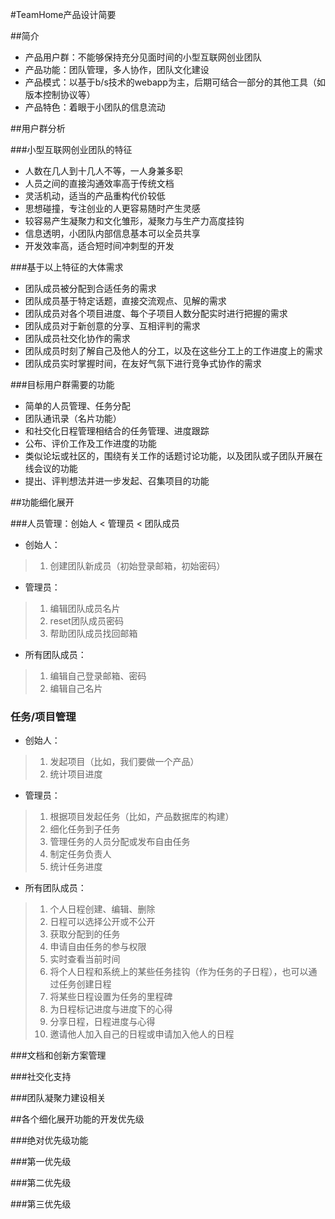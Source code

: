 #TeamHome产品设计简要

##简介
- 产品用户群：不能够保持充分见面时间的小型互联网创业团队
- 产品功能：团队管理，多人协作，团队文化建设
- 产品模式：以基于b/s技术的webapp为主，后期可结合一部分的其他工具（如版本控制协议等）
- 产品特色：着眼于小团队的信息流动

##用户群分析

###小型互联网创业团队的特征
- 人数在几人到十几人不等，一人身兼多职
- 人员之间的直接沟通效率高于传统文档
- 灵活机动，适当的产品重构代价较低
- 思想碰撞，专注创业的人更容易随时产生灵感
- 较容易产生凝聚力和文化雏形，凝聚力与生产力高度挂钩
- 信息透明，小团队内部信息基本可以全员共享
- 开发效率高，适合短时间冲刺型的开发

###基于以上特征的大体需求
- 团队成员被分配到合适任务的需求
- 团队成员基于特定话题，直接交流观点、见解的需求
- 团队成员对各个项目进度、每个子项目人数分配实时进行把握的需求
- 团队成员对于新创意的分享、互相评判的需求
- 团队成员社交化协作的需求
- 团队成员时刻了解自己及他人的分工，以及在这些分工上的工作进度上的需求
- 团队成员实时掌握时间，在友好气氛下进行竞争式协作的需求

###目标用户群需要的功能
- 简单的人员管理、任务分配
- 团队通讯录（名片功能）
- 和社交化日程管理相结合的任务管理、进度跟踪
- 公布、评价工作及工作进度的功能
- 类似论坛或社区的，围绕有关工作的话题讨论功能，以及团队或子团队开展在线会议的功能
- 提出、评判想法并进一步发起、召集项目的功能

##功能细化展开

###人员管理：创始人 < 管理员 < 团队成员
- 创始人：

> 1. 创建团队新成员（初始登录邮箱，初始密码） 

- 管理员：

> 1. 编辑团队成员名片
> 1. reset团队成员密码
> 1. 帮助团队成员找回邮箱

- 所有团队成员：

> 1. 编辑自己登录邮箱、密码
> 1. 编辑自己名片

### 任务/项目管理
- 创始人：
> 1. 发起项目（比如，我们要做一个产品）
> 1. 统计项目进度

- 管理员：
> 1. 根据项目发起任务（比如，产品数据库的构建）
> 1. 细化任务到子任务
> 1. 管理任务的人员分配或发布自由任务
> 1. 制定任务负责人
> 1. 统计任务进度

- 所有团队成员：

> 1. 个人日程创建、编辑、删除
> 1. 日程可以选择公开或不公开
> 1. 获取分配到的任务
> 1. 申请自由任务的参与权限
> 1. 实时查看当前时间
> 1. 将个人日程和系统上的某些任务挂钩（作为任务的子日程），也可以通过任务创建日程
> 1. 将某些日程设置为任务的里程碑
> 1. 为日程标记进度与进度下的心得
> 1. 分享日程，日程进度与心得
> 1. 邀请他人加入自己的日程或申请加入他人的日程

###文档和创新方案管理

###社交化支持

###团队凝聚力建设相关

##各个细化展开功能的开发优先级

###绝对优先级功能

###第一优先级

###第二优先级

###第三优先级
